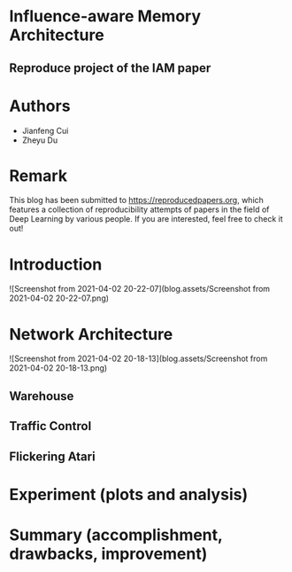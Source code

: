 # Influence-aware Memory Architecture


## Reproduce project of the IAM paper


# Authors

*   Jianfeng Cui
*   Zheyu Du

# Remark

This blog has been submitted to https://reproducedpapers.org, which features a collection of reproducibility attempts of papers in the field of Deep Learning by various people. If you are interested, feel free to check it out!

# Introduction

![Screenshot from 2021-04-02 20-22-07](blog.assets/Screenshot from 2021-04-02 20-22-07.png)

# Network Architecture

![Screenshot from 2021-04-02 20-18-13](blog.assets/Screenshot from 2021-04-02 20-18-13.png)

## Warehouse

## Traffic Control


## Flickering Atari


# Experiment (plots and analysis)


# Summary (accomplishment, drawbacks, improvement)
